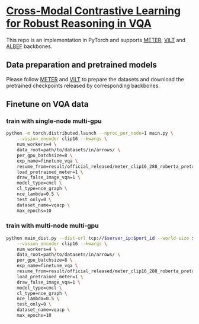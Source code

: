 # [Cross-Modal Contrastive Learning for Robust Reasoning in VQA](https://arxiv.org/abs/2211.11190)

This repo is an implementation in PyTorch and supports [METER](https://github.com/zdou0830/METER), [ViLT](https://github.com/dandelin/ViLT) and [ALBEF](https://github.com/salesforce/ALBEF) backbones.


## Data preparation and pretrained models

Please follow [METER](https://github.com/zdou0830/METER) and [ViLT](https://github.com/dandelin/ViLT/blob/master/DATA.md) to prepare the datasets and download the pretrained checkpoints released by corresponding backbones.


## Finetune on VQA data
### train with single-node multi-gpu
```bash
python -m torch.distributed.launch --nproc_per_node=1 main.py \
    --vision_encoder clip16 --kwargs \
    num_workers=4 \
    data_root=path/to/datasets/in/arrows/ \
    per_gpu_batchsize=8 \
    exp_name=finetune_vqa \
    resume_from=result/official_released/meter_clip16_288_roberta_pretrain.ckpt \
    load_pretrained_meter=1 \
    draw_false_image_vqa=1 \
    model_type=cmcl \
    cl_type=nce_graph \
    nce_lambda=0.5 \
    test_only=0 \
    dataset_name=vqacp \
    max_epochs=10
```

### train with multi-node multi-gpu
```bash
python main_dist.py --dist-url tcp://$server_ip:$port_id --world-size $num_machines --rank 0 --multiprocessing-distributed \
    --vision_encoder clip16 --kwargs \
    num_workers=4 \
    data_root=path/to/datasets/in/arrows/ \
    per_gpu_batchsize=8 \
    exp_name=finetune_vqa \
    resume_from=result/official_released/meter_clip16_288_roberta_pretrain.ckpt \
    load_pretrained_meter=1 \
    draw_false_image_vqa=1 \
    model_type=cmcl \
    cl_type=nce_graph \
    nce_lambda=0.5 \
    test_only=0 \
    dataset_name=vqacp \
    max_epochs=10
```
